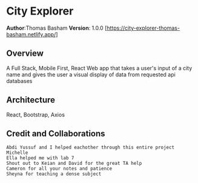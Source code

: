 # City Explorer

**Author**:Thomas Basham
**Version**: 1.0.0
[https://city-explorer-thomas-basham.netlify.app/]

## Overview

  A Full Stack, Mobile First, React Web app that takes a user's input of a city name and gives the user a visual display of data from requested api databases

## Architecture

React, Bootstrap, Axios

## Credit and Collaborations

    Abdi Yussuf and I helped eachother through this entire project
    Michelle 
    Ella helped me with lab 7
    Shout out to Keian and David for the great TA help
    Cameron for all your notes and patience 
    Sheyna for teaching a dense subject 
